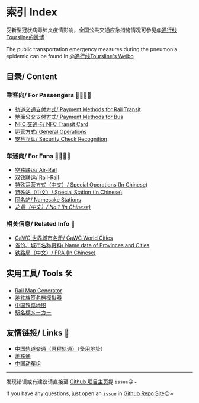 # 索引 Index 

受新型冠状病毒肺炎疫情影响，全国公共交通应急措施情况可参见[@通行线Toursline的微博](https://m.weibo.cn/u/6882481489/)

The public transportation emergency measures during the pneumonia epidemic can be found in [@通行线Toursline's Weibo](https://m.weibo.cn/u/6882481489/)

## 目录/ Content

### 乘客向/ For Passengers 👨‍🚀👩‍🚀
- [轨道交通支付方式/ Payment Methods for Rail Transit](https://ivysauro.github.io/CNRT/data/Pay)
- [地面公交支付方式/ Payment Methods for Bus](https://ivysauro.github.io/CNRT/data/Bus%20Pay)
- [NFC 交通卡/ NFC Transit Card](https://ivysauro.github.io/CNRT/data/NFC)
- [运营方式/ General Operations](https://ivysauro.github.io/CNRT/data/General%20Operations)
- [安检互认/ Security Check Recognition](https://ivysauro.github.io/CNRT/data/Security%20Check)

### 车迷向/ For Fans 🕵️‍♂️🕵️‍♀️
- [空铁联运/ Air-Rail](https://ivysauro.github.io/CNRT/data/Air-Rail)
- [双铁联运/ Rail-Rail](https://ivysauro.github.io/CNRT/data/Rail-Rail)
- [特殊运营方式（中文）/ Special Operations (In Chinese)](https://ivysauro.github.io/CNRT/data/Special%20Operations)
- [特殊站（中文）/ Special Station (In Chinese)](https://ivysauro.github.io/CNRT/data/Special%20Station)
- [同名站/ Namesake Stations](https://ivysauro.github.io/CNRT/data/Namesake)
- [*之最（中文）/ No.1 (In Chinese)*](https://ivysauro.github.io/CNRT/data/zui)

### 相关信息/ Related Info 🧷
- [GaWC 世界城市名册/ GaWC World Cities](https://ivysauro.github.io/CNRT/data/GaWC)
- [省份、城市名称资料/ Name data of Provinces and Cities](https://ivysauro.github.io/CNRT/data/Name)
- [铁路局（中文）/ FRA (In Chinese)](https://ivysauro.github.io/CNRT/data/FRA)

## 实用工具/ Tools 🛠
- [Rail Map Generator](https://wongchito.github.io/RailMapGenerator/)
- [地铁族签名档模拟器](https://imisty.github.io/Metro-Simulator/dist/index.html)
- [中国铁路地图](http://cnrail.geogv.org/zhcn/?useMapboxGl=true)
- [駅名標メーカー](http://aniani.me/station/)

## 友情链接/ Links 🔗
- [中国轨道交通（原程轨通）](https://urbanrail.china-emu.cn/)（[备用地址](https://mcmcrt.china-emu.cn/)）
- [地铁通](http://www.metroman.cn/)
- [中国动车组](https://www.china-emu.cn/)

---
发现错误或有建议请直接至 [Github 项目主页](https://github.com/Ivysauro/CNRT)提 `issue`😀~

If you have any questions, just open an `issue` in [Github Repo Site](https://github.com/Ivysauro/CNRT)😉~
